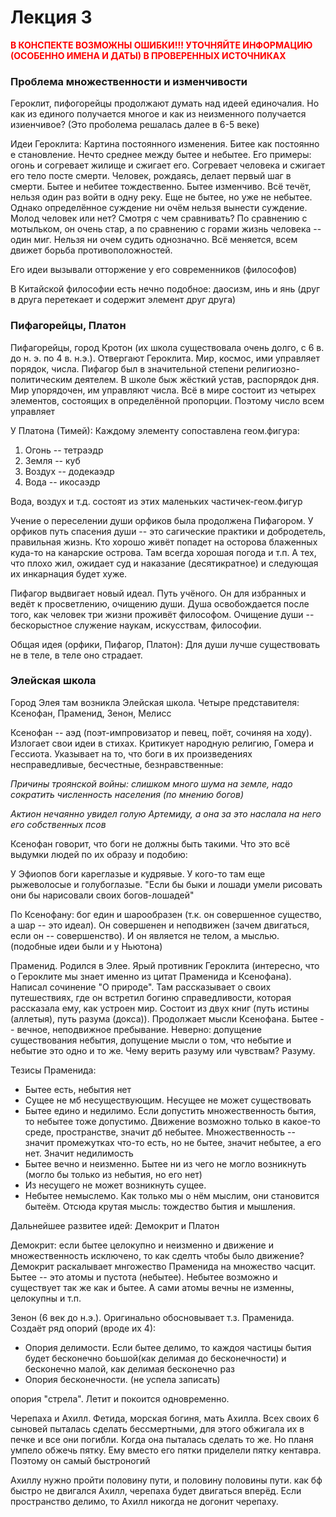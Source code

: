 # Лекция 3

<span style="color:red">**В КОНСПЕКТЕ ВОЗМОЖНЫ ОШИБКИ!!! УТОЧНЯЙТЕ ИНФОРМАЦИЮ (ОСОБЕННО ИМЕНА И ДАТЫ) В ПРОВЕРЕННЫХ ИСТОЧНИКАХ**</span>

### Проблема множественности и изменчивости
Героклит, пифогорейцы продолжают думать над идеей единочалия. Но как из единого получается многое и как из неизменного получается изиенчивое? (Это проболема решалась далее в 6-5 веке)

Идеи Героклита:
Картина постоянного изменения. Битее как постоянно е становление. Нечто среднее между бытее и небытее. 
Его примеры: огонь и согревает жилище и сжигает его. Согревает человека и сжигает его тело посте смерти. Человек, рождаясь, делает первый шаг в смерти. Бытее и небитее тождественно. Бытее изменчиво. Всё течёт, нельзя один раз войти в одну реку. Еще не бытее, но уже не небытее. Однако определённое суждение ни очём нельзя вынести суждение. Молод человек или нет? Смотря с чем сравнивать? По сравнению с мотыльком, он очень стар, а по сравнению с горами жизнь человека -- один миг. Нельзя ни очем судить однозначно. Всё меняется, всем движет борьба противоположностей.

Его идеи вызывали отторжение у его современников (философов)

В Китайской философии есть нечно подобное: даосизм, инь и янь (друг в друга перетекает и содержит элемент друг друга)

### Пифагорейцы, Платон
Пифагорейцы, город Кротон (их школа существовала очень долго, с 6 в. до н. э. по 4 в. н.э.). Отвергают Героклита. Мир, космос, ими управляет порядок, числа. Пифагор был в значительной степени религиозно-политическим деятелем. В школе быж жёсткий устав, распорядок дня. Мир упорядочен, им управляют числа. Всё в мире состоит из четырех элементов, состоящих в определённой пропорции. Поэтому число всем управляет

У Платона (Тимей): 
Каждому элементу сопоставлена геом.фигура:

1. Огонь -- тетраэдр
2. Земля -- куб
3. Воздух -- додекаэдр
4. Вода -- икосаэдр

Вода, воздух и т.д. состоят из этих маленьких частичек-геом.фигур


Учение о переселении души орфиков была продолжена Пифагором. У орфиков путь спасения души -- это сагические практики и добродетель, правильная жизнь. Кто хорошо живёт попадет на осторова блаженных куда-то на канарские острова. Там всегда хорошая погода и т.п. А тех, что плохо жил, ожидает суд и наказание (десятикратное) и следующая их инкарнация будет хуже. 

Пифагор выдвигает новый идеал. Путь учёного. Он для избранных и ведёт к просветлению, очищению души. Душа освобождается после того, как человек три жизни проживёт философом. Очищение души -- бескорыстное служение наукам, искусствам, философии.

Общая идея (орфики, Пифагор, Платон): Для души лучше существовать не в теле, в теле оно страдает.

### Элейская школа

Город Элея там возникла Элейская школа. Четыре представителя: Ксенофан, Праменид, Зенон, Мелисс

Ксенофан -- аэд (поэт-импровизатор и певец, поёт, сочиняя на ходу). Излогает свои идеи в стихах. Критикует народную религию, Гомера и Гессиота. Указывает на то, что боги в их произведениях несправедливые, бесчестные, безнравственные:

_Причины троянской войны: слишком много шума на земле, надо сократить численность населения (по мнению богов)_

_Актион нечаянно увидел голую Артемиду, а она за это наслала на него его собственных псов_

Ксенофан говорит, что боги не должны быть такими. Что это всё выдумки людей по их образу и подобию:

У Эфиопов боги кареглазые и кудрявые. У кого-то там еще рыжеволосые и голубоглазые. "Если бы быки и лошади умели рисовать они бы нарисовали своих богов-лошадей"

По Ксенофану: бог един и шарообразен (т.к. он совершенное существо, а шар -- это идеал). Он совершенен и неподвижен (зачем двигаться, если он -- совершенство). И он является не телом, а мыслью. (подобные идеи были и у Ньютона)

Праменид. Родился в Элее. Ярый противник Героклита (интересно, что о Героклите мы знает именно из цитат Праменида и Ксенофана). Написал сочинение "О природе". Там рассказывает о своих путешествиях, где он встретил богиню справедливости, которая рассказала ему, как устроен мир. Состоит из двух книг (путь истины (аллетыя), путь разума (докса)). Продолжает мысли Ксенофана. Бытее -- вечное, неподвижное пребывание. Неверно: допущение существования небытия, допущение мысли о том, что небытие и небытие это одно и то же.
Чему верить разуму или чувствам? Разуму.

Тезисы Праменида:
 * Бытее есть, небытия нет
 * Сущее не мб несуществующим. Несущее не может существовать
 * Бытее едино и недилимо. Если допустить множественность бытия, то небытее тоже допустимо. Движение возможно только в какое-то среде, пространстве, значит дб небытее. Множественность -- значит промежутках что-то есть, но не бытее, значит небытее, а его нет. Значит недилимость
 * Бытее вечно и неизменно. Бытее ни из чего не могло возникнуть (могло бы только из небытия, но его нет)
 * Из несущего не может возникнуть сущее.
 * Небытее немыслемо. Как только мы о нём мыслим, они становится бытеём. Отсюда крутая мысль: тождество бытия и мышления.
 
 
Дальнейшее развитее идей:
Демокрит и Платон

Демокрит: если бытее целокупно и неизменно и движение и множественность исключено, то как сделть чтобы было движение? Демокрит раскалывает мнгожество Праменида на множество часцит. Бытее -- это атомы и пустота (небытее). Небытее возможно и существует так же как и бытее. А сами атомы вечны не изменны, целокупны и т.п. 


Зенон (6 век до н.э.). Оригинально обосновывает т.з. Праменида. Создаёт ряд опорий (вроде их 4):
* Опория делимости. Если бытее делимо, то каждоя частицы бытия будет бесконечно боьшой(как делимая до бесконечности) и бесконечно малой, как делимая бесконечно раз
* Опория бесконечности. (не успела записать)

опория "стрела". Летит и покоится одновременно. 

Черепаха и Ахилл.
Фетида, морская богиня, мать Ахилла. Всех своих 6 сыновей пыталась сделать бессмертными, для этого обжигала их в печке и все они погибли. Когда она пыталась сделать то же. Но планя умпело обжечь  пятку. Ему вместо его пятки приделели пятку кентавра. Поэтому он самый быстроногий

Ахиллу нужно пройти половину пути, и половину половины пути. как бф быстро не двигался Ахилл, черепаха будет двигаться вперёд. Если пространство делимо, то Ахилл никогда не догонит черепаху. 

